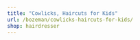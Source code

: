 ```yaml
---
title: "Cowlicks, Haircuts for Kids"
url: /bozeman/cowlicks-haircuts-for-kids/
shop: hairdresser
---
```


